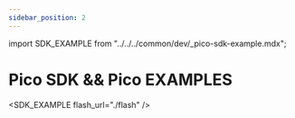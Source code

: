 ```yaml
---
sidebar_position: 2
---
```


import SDK_EXAMPLE from "../../../common/dev/\_pico-sdk-example.mdx";

# Pico SDK && Pico EXAMPLES

<SDK_EXAMPLE flash_url="./flash" />
